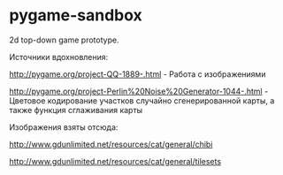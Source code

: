 # pygame-sandbox
2d top-down game prototype. 

Источники вдохновления:

http://pygame.org/project-QQ-1889-.html - Работа с изображениями

http://pygame.org/project-Perlin%20Noise%20Generator-1044-.html - Цветовое кодирование участков случайно сгенерированной карты, а также функция сглаживания карты 

Изображения взяты отсюда:

http://www.gdunlimited.net/resources/cat/general/chibi

http://www.gdunlimited.net/resources/cat/general/tilesets 
